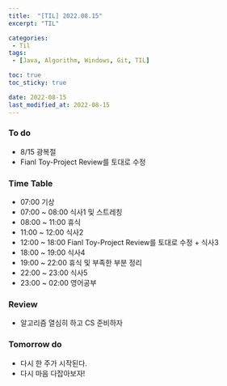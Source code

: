 ```yaml
---
title:  "[TIL] 2022.08.15"
excerpt: "TIL"

categories:
 - Til
tags:
 - [Java, Algorithm, Windows, Git, TIL]

toc: true
toc_sticky: true

date: 2022-08-15
last_modified_at: 2022-08-15
---
```



### To do
- 8/15 광복절
- Fianl Toy-Project Review를 토대로 수정


### Time Table
- 07:00 기상
- 07:00 ~ 08:00 식사1 및 스트레칭
- 08:00 ~ 11:00 휴식
- 11:00 ~ 12:00 식사2 
- 12:00 ~ 18:00 Fianl Toy-Project Review를 토대로 수정 + 식사3
- 18:00 ~ 19:00 식사4
- 19:00 ~ 22:00 휴식 및 부족한 부분 정리
- 22:00 ~ 23:00 식사5
- 23:00 ~ 02:00 영어공부


### Review
- 알고리즘 열심히 하고 CS 준비하자

### Tomorrow do
- 다시 한 주가 시작된다.
- 다시 마음 다잡아보자!